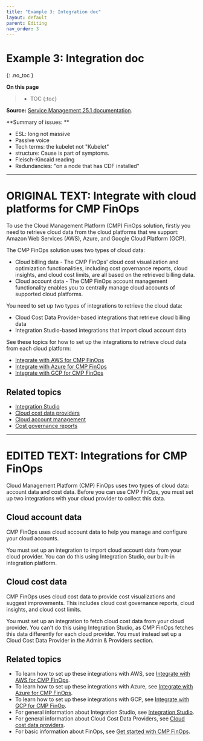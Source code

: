 ```yaml
---
title: "Example 3: Integration doc"
layout: default
parent: Editing
nav_order: 3
---
```


# Example 3: Integration doc
{: .no_toc }

**On this page**
> - TOC
> {:toc}

**Source:** [Service Management 25.1 documentation](https://docs.microfocus.com/doc/SMAX/25.1/IntegrateCloudProviderFinOps).

**Summary of issues: **
- ESL: long not massive
- Passive voice
- Tech terms: the kubelet not "Kubelet"
- structure: Cause is part of symptoms.
- Fleisch-Kincaid reading
- Redundancies: "on a node that has CDF installed"

***

# ORIGINAL TEXT: Integrate with cloud platforms for CMP FinOps

To use the Cloud Management Platform (CMP) FinOps solution, firstly you need to retrieve cloud data from the cloud platforms that we support: Amazon Web Services (AWS), Azure, and Google Cloud Platform (GCP).

The CMP FinOps solution uses two types of cloud data:

- Cloud billing data - The CMP FinOps' cloud cost visualization and optimization functionalities, including cost governance reports, cloud insights, and cloud cost limits, are all based on the retrieved billing data.
- Cloud account data - The CMP FinOps account management functionality enables you to centrally manage cloud accounts of supported cloud platforms.

You need to set up two types of integrations to retrieve the cloud data:

- Cloud Cost Data Provider-based integrations that retrieve cloud billing data
- Integration Studio-based integrations that import cloud account data

See these topics for how to set up the integrations to retrieve cloud data from each cloud platform:

- [Integrate with AWS for CMP FinOps](https://docs.microfocus.com/doc/SMAX/2023.05/SyncAWSProvider)
- [Integrate with Azure for CMP FinOps](https://docs.microfocus.com/doc/SMAX/2023.05/SyncAzureProvider)
- [Integrate with GCP for CMP FinOps](https://docs.microfocus.com/doc/SMAX/2023.05/SyncGCPProvider)

## Related topics ##

- [Integration Studio](https://docs.microfocus.com/doc/SMAX/2023.05/IntegrationHub)
- [Cloud cost data providers](https://docs.microfocus.com/doc/SMAX/2023.05/CGROIntegrations)
- [Cloud account management](https://docs.microfocus.com/doc/SMAX/2023.05/AccountMgmt)
- [Cost governance reports](https://docs.microfocus.com/doc/SMAX/2023.05/ShowbackReports)

***

# EDITED TEXT: Integrations for CMP FinOps

Cloud Management Platform (CMP) FinOps uses two types of cloud data: account data and cost data. Before you can use CMP FinOps, you must set up two integrations with your cloud provider to collect this data.

## Cloud account data ##

CMP FinOps uses cloud account data to help you manage and configure your cloud accounts.

You must set up an integration to import cloud account data from your cloud provider. You can do this using Integration Studio, our built-in integration platform.

## Cloud cost data ##

CMP FinOps uses cloud cost data to provide cost visualizations and suggest improvements. This includes cloud cost governance reports, cloud insights, and cloud cost limits.

You must set up an integration to fetch cloud cost data from your cloud provider. You can't do this using Integration Studio, as CMP FinOps fetches this data differently for each cloud provider. You must instead set up a Cloud Cost Data Provider in the Admin & Providers section.

## Related topics ##

- To learn how to set up these integrations with AWS, see [Integrate with AWS for CMP FinOps](https://doc/SMAX/Main/SyncAWSProvider).
- To learn how to set up these integrations with Azure, see [Integrate with Azure for CMP FinOps](https://doc/SMAX/Main/SyncAzureProvider).
- To learn how to set up these integrations with GCP, see [Integrate with GCP for CMP FinOp](https://doc/SMAX/Main/SyncGCPProvider).
- For general information about Integration Studio, see [Integration Studio](https://doc/SMAX/Main/IntegrationHub).
- For general information about Cloud Cost Data Providers, see [Cloud cost data providers](https://doc/SMAX/Main/CGROIntegrations).
- For basic information about FinOps, see [Get started with CMP FinOps](https://doc/SMAX/Main/IntegrationHub).
